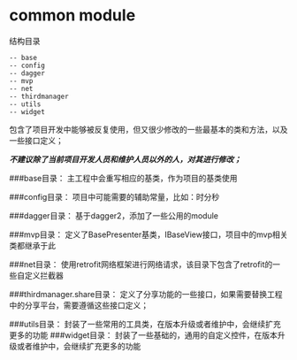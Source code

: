# common module
结构目录
```
-- base
-- config
-- dagger
-- mvp
-- net
-- thirdmanager
-- utils
-- widget
```

包含了项目开发中能够被反复使用，但又很少修改的一些最基本的类和方法，以及一些接口定义；

_**不建议除了当前项目开发人员和维护人员以外的人，对其进行修改；**_

###base目录：
    主工程中会重写相应的基类，作为项目的基类使用

###config目录：
    项目中可能需要的辅助常量，比如：时分秒

###dagger目录：
    基于dagger2，添加了一些公用的module

###mvp目录：
    定义了BasePresenter基类，IBaseView接口，项目中的mvp相关类都继承于此

###net目录：
    使用retrofit网络框架进行网络请求，该目录下包含了retrofit的一些自定义拦截器

###thirdmanager.share目录：
    定义了分享功能的一些接口，如果需要替换工程中的分享平台，需要遵循这些接口定义；

###utils目录：
    封装了一些常用的工具类，在版本升级或者维护中，会继续扩充更多的功能
###widget目录：
    封装了一些基础的，通用的自定义控件，在版本升级或者维护中，会继续扩充更多的功能

